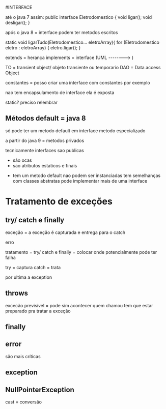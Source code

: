 #INTERFACE

até o java 7 assim:
public interface Eletrodomestico {
    void ligar();
    void desligar();
}

após o java 8 = interface podem ter metodos escritos

static void ligarTudo(Eletrodomestico... eletroArray){
    for (Eletrodomestico eletro : eletroArray) {
        eletro.ligar();
    }

extends = herança
implements = interface (UML --------> )

TO = transient object/ objeto transiente ou temporario
DAO = Data access Object 

constantes = 
posso criar uma interface com constantes por exemplo

nao tem encapsulamento de interface
ela é exposta

static? preciso relembrar

## Métodos default = java 8
só pode ter um metodo default em interface
metodo especializado

a partir do java 9 = metodos privados

tecnicamente interfaces sao publicas
* são ocas
* sao atributos estaticos e finais
+ tem um metodo default
nao podem ser instanciadas
tem semelhanças com classes abstratas
pode implementar mais de uma interface

# Tratamento de exceções

## try/ catch e finally

exceção = a exceção é capturada e entrega para o catch

erro

tratamento = try/ catch e finally = colocar onde potencialmente pode ter falha

try = captura
catch = trata

por ultima a exception

## throws

excecão previsivel = pode sim acontecer 
quem chamou tem que estar preparado pra tratar a exceção

## finally

## error
são mais críticas

## exception

## NullPointerException



cast = conversão

















